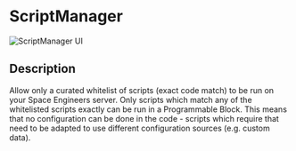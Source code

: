 # ScriptManager

![ScriptManager UI](https://raw.githubusercontent.com/theCalcaholic/TorchScriptManager/media/media/scriptmanager_ui.png)

## Description
Allow only a curated whitelist of scripts (exact code match) to be run on your Space Engineers server.
Only scripts which match any of the whitelisted scripts exactly can be run in a Programmable Block.
This means that no configuration can be done in the code - scripts which require that need to be adapted
to use different configuration sources (e.g. custom data).


